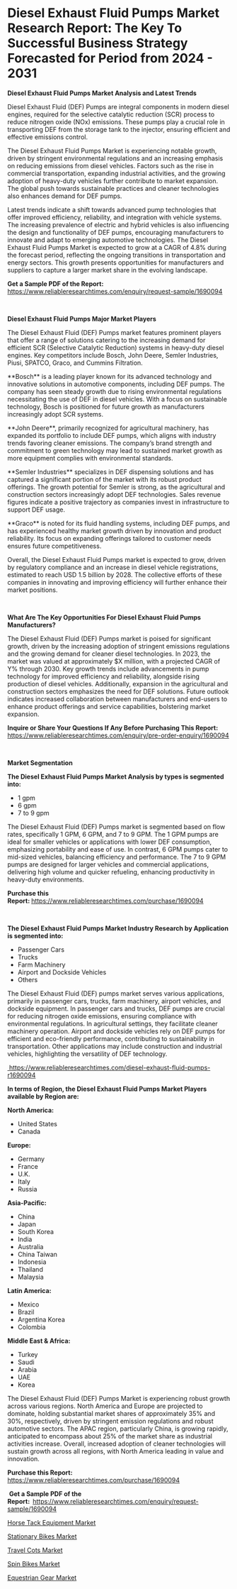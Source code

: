 <p><h1>Diesel Exhaust Fluid Pumps Market Research Report: The Key To Successful Business Strategy Forecasted for Period from 2024 - 2031</h1></p><p><strong>Diesel Exhaust Fluid Pumps Market Analysis and Latest Trends</strong></p>
<p><p>Diesel Exhaust Fluid (DEF) Pumps are integral components in modern diesel engines, required for the selective catalytic reduction (SCR) process to reduce nitrogen oxide (NOx) emissions. These pumps play a crucial role in transporting DEF from the storage tank to the injector, ensuring efficient and effective emissions control.</p><p>The Diesel Exhaust Fluid Pumps Market is experiencing notable growth, driven by stringent environmental regulations and an increasing emphasis on reducing emissions from diesel vehicles. Factors such as the rise in commercial transportation, expanding industrial activities, and the growing adoption of heavy-duty vehicles further contribute to market expansion. The global push towards sustainable practices and cleaner technologies also enhances demand for DEF pumps.</p><p>Latest trends indicate a shift towards advanced pump technologies that offer improved efficiency, reliability, and integration with vehicle systems. The increasing prevalence of electric and hybrid vehicles is also influencing the design and functionality of DEF pumps, encouraging manufacturers to innovate and adapt to emerging automotive technologies. The Diesel Exhaust Fluid Pumps Market is expected to grow at a CAGR of 4.8% during the forecast period, reflecting the ongoing transitions in transportation and energy sectors. This growth presents opportunities for manufacturers and suppliers to capture a larger market share in the evolving landscape.</p></p>
<p><strong>Get a Sample PDF of the Report:&nbsp;</strong> <a href="https://www.reliableresearchtimes.com/enquiry/request-sample/1690094?utm_campaign=1626&utm_medium=2&utm_source=Github&utm_content=ia&utm_term=17102024&utm_id=diesel-exhaust-fluid-pumps">https://www.reliableresearchtimes.com/enquiry/request-sample/1690094</a></p>
<p>&nbsp;</p>
<p><strong>Diesel Exhaust Fluid Pumps Major Market Players</strong></p>
<p><p>The Diesel Exhaust Fluid (DEF) Pumps market features prominent players that offer a range of solutions catering to the increasing demand for efficient SCR (Selective Catalytic Reduction) systems in heavy-duty diesel engines. Key competitors include Bosch, John Deere, Semler Industries, Piusi, SPATCO, Graco, and Cummins Filtration. </p><p>**Bosch** is a leading player known for its advanced technology and innovative solutions in automotive components, including DEF pumps. The company has seen steady growth due to rising environmental regulations necessitating the use of DEF in diesel vehicles. With a focus on sustainable technology, Bosch is positioned for future growth as manufacturers increasingly adopt SCR systems.</p><p>**John Deere**, primarily recognized for agricultural machinery, has expanded its portfolio to include DEF pumps, which aligns with industry trends favoring cleaner emissions. The company’s brand strength and commitment to green technology may lead to sustained market growth as more equipment complies with environmental standards.</p><p>**Semler Industries** specializes in DEF dispensing solutions and has captured a significant portion of the market with its robust product offerings. The growth potential for Semler is strong, as the agricultural and construction sectors increasingly adopt DEF technologies. Sales revenue figures indicate a positive trajectory as companies invest in infrastructure to support DEF usage.</p><p>**Graco** is noted for its fluid handling systems, including DEF pumps, and has experienced healthy market growth driven by innovation and product reliability. Its focus on expanding offerings tailored to customer needs ensures future competitiveness.</p><p>Overall, the Diesel Exhaust Fluid Pumps market is expected to grow, driven by regulatory compliance and an increase in diesel vehicle registrations, estimated to reach USD 1.5 billion by 2028. The collective efforts of these companies in innovating and improving efficiency will further enhance their market positions.</p></p>
<p>&nbsp;</p>
<p><strong>What Are The Key Opportunities For Diesel Exhaust Fluid Pumps Manufacturers?</strong></p>
<p><p>The Diesel Exhaust Fluid (DEF) Pumps market is poised for significant growth, driven by the increasing adoption of stringent emissions regulations and the growing demand for cleaner diesel technologies. In 2023, the market was valued at approximately $X million, with a projected CAGR of Y% through 2030. Key growth trends include advancements in pump technology for improved efficiency and reliability, alongside rising production of diesel vehicles. Additionally, expansion in the agricultural and construction sectors emphasizes the need for DEF solutions. Future outlook indicates increased collaboration between manufacturers and end-users to enhance product offerings and service capabilities, bolstering market expansion.</p></p>
<p><strong>Inquire or Share Your Questions If Any Before Purchasing This Report:</strong> <a href="https://www.reliableresearchtimes.com/enquiry/pre-order-enquiry/1690094?utm_campaign=1626&utm_medium=2&utm_source=Github&utm_content=ia&utm_term=17102024&utm_id=diesel-exhaust-fluid-pumps">https://www.reliableresearchtimes.com/enquiry/pre-order-enquiry/1690094</a></p>
<p>&nbsp;</p>
<p><strong>Market Segmentation</strong></p>
<p><strong>The Diesel Exhaust Fluid Pumps Market Analysis by types is segmented into:</strong></p>
<p><ul><li>1 gpm</li><li>6 gpm</li><li>7 to 9 gpm</li></ul></p>
<p><p>The Diesel Exhaust Fluid (DEF) Pumps market is segmented based on flow rates, specifically 1 GPM, 6 GPM, and 7 to 9 GPM. The 1 GPM pumps are ideal for smaller vehicles or applications with lower DEF consumption, emphasizing portability and ease of use. In contrast, 6 GPM pumps cater to mid-sized vehicles, balancing efficiency and performance. The 7 to 9 GPM pumps are designed for larger vehicles and commercial applications, delivering high volume and quicker refueling, enhancing productivity in heavy-duty environments.</p></p>
<p><strong>Purchase this Report:&nbsp;</strong><a href="https://www.reliableresearchtimes.com/purchase/1690094?utm_campaign=1626&utm_medium=2&utm_source=Github&utm_content=ia&utm_term=17102024&utm_id=diesel-exhaust-fluid-pumps">https://www.reliableresearchtimes.com/purchase/1690094</a></p>
<p>&nbsp;</p>
<p><strong>The Diesel Exhaust Fluid Pumps Market Industry Research by Application is segmented into:</strong></p>
<p><ul><li>Passenger Cars</li><li>Trucks</li><li>Farm Machinery</li><li>Airport and Dockside Vehicles</li><li>Others</li></ul></p>
<p><p>The Diesel Exhaust Fluid (DEF) pumps market serves various applications, primarily in passenger cars, trucks, farm machinery, airport vehicles, and dockside equipment. In passenger cars and trucks, DEF pumps are crucial for reducing nitrogen oxide emissions, ensuring compliance with environmental regulations. In agricultural settings, they facilitate cleaner machinery operation. Airport and dockside vehicles rely on DEF pumps for efficient and eco-friendly performance, contributing to sustainability in transportation. Other applications may include construction and industrial vehicles, highlighting the versatility of DEF technology.</p></p>
<p><a href="https://www.reliableresearchtimes.com/diesel-exhaust-fluid-pumps-r1690094?utm_campaign=1626&utm_medium=2&utm_source=Github&utm_content=ia&utm_term=17102024&utm_id=diesel-exhaust-fluid-pumps">&nbsp;https://www.reliableresearchtimes.com/diesel-exhaust-fluid-pumps-r1690094</a></p>
<p><strong>In terms of Region, the Diesel Exhaust Fluid Pumps Market Players available by Region are:</strong></p>
<p>
    <p> <strong> North America: </strong>
        <ul>
            <li>United States</li>
            <li>Canada</li>
        </ul>
        </p> 
    <p> <strong> Europe: </strong>
        <ul>
            <li>Germany</li>
            <li>France</li>
            <li>U.K.</li>
            <li>Italy</li>
            <li>Russia</li>
        </ul>
        </p> 
    <p> <strong> Asia-Pacific: </strong>
        <ul>
            <li>China</li>
            <li>Japan</li>
            <li>South Korea</li>
            <li>India</li>
            <li>Australia</li>
            <li>China Taiwan</li>
            <li>Indonesia</li>
            <li>Thailand</li>
            <li>Malaysia</li>
        </ul>
        </p> 
    <p> <strong> Latin America: </strong>
        <ul>
            <li>Mexico</li>
            <li>Brazil</li>
            <li>Argentina Korea</li>
            <li>Colombia</li>
        </ul>
        </p> 
    <p> <strong> Middle East & Africa: </strong>
        <ul>
            <li>Turkey</li>
            <li>Saudi</li>
            <li>Arabia</li>
            <li>UAE</li>
            <li>Korea</li>
        </ul>
    </p>
    </p>
<p><p>The Diesel Exhaust Fluid (DEF) Pumps Market is experiencing robust growth across various regions. North America and Europe are projected to dominate, holding substantial market shares of approximately 35% and 30%, respectively, driven by stringent emission regulations and robust automotive sectors. The APAC region, particularly China, is growing rapidly, anticipated to encompass about 25% of the market share as industrial activities increase. Overall, increased adoption of cleaner technologies will sustain growth across all regions, with North America leading in value and innovation.</p></p>
<p><strong>Purchase this Report: </strong><a href="https://www.reliableresearchtimes.com/purchase/1690094?utm_campaign=1626&utm_medium=2&utm_source=Github&utm_content=ia&utm_term=17102024&utm_id=diesel-exhaust-fluid-pumps">https://www.reliableresearchtimes.com/purchase/1690094</a></p>
<p>&nbsp;<strong>Get a Sample PDF of the Report:&nbsp;&nbsp;</strong><a href="https://www.reliableresearchtimes.com/enquiry/request-sample/1690094?utm_campaign=1626&utm_medium=2&utm_source=Github&utm_content=ia&utm_term=17102024&utm_id=diesel-exhaust-fluid-pumps">https://www.reliableresearchtimes.com/enquiry/request-sample/1690094</a></p>
<p><strong></strong></p>
<p><p><a href="https://www.linkedin.com/pulse/unveiling-market-trends-global-horse-tack-equipment-growth-fxl9e?utm_campaign=1626&utm_medium=2&utm_source=Github&utm_content=ia&utm_term=17102024&utm_id=diesel-exhaust-fluid-pumps">Horse Tack Equipment Market</a></p><p><a href="https://www.linkedin.com/pulse/emerging-technologies-reshaping-stationary-bikes-market-impact-nt3ye?utm_campaign=1626&utm_medium=2&utm_source=Github&utm_content=ia&utm_term=17102024&utm_id=diesel-exhaust-fluid-pumps">Stationary Bikes Market</a></p><p><a href="https://www.linkedin.com/pulse/travel-cots-market-velocity-11-cagr-trajectory-2024-2031-jfuie?utm_campaign=1626&utm_medium=2&utm_source=Github&utm_content=ia&utm_term=17102024&utm_id=diesel-exhaust-fluid-pumps">Travel Cots Market</a></p><p><a href="https://www.linkedin.com/pulse/future-ready-strategic-insights-global-spin-bikes-market-gp1ae?utm_campaign=1626&utm_medium=2&utm_source=Github&utm_content=ia&utm_term=17102024&utm_id=diesel-exhaust-fluid-pumps">Spin Bikes Market</a></p><p><a href="https://www.linkedin.com/pulse/equestrian-gear-industry-sector-new-technologies-market-impact-bpdfe?utm_campaign=1626&utm_medium=2&utm_source=Github&utm_content=ia&utm_term=17102024&utm_id=diesel-exhaust-fluid-pumps">Equestrian Gear Market</a></p></p>